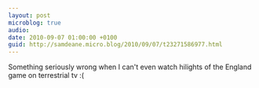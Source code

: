 ```yaml
---
layout: post
microblog: true
audio: 
date: 2010-09-07 01:00:00 +0100
guid: http://samdeane.micro.blog/2010/09/07/t23271586977.html
---
```

Something seriously wrong when I can't even watch hilights of the England game on terrestrial tv :(
